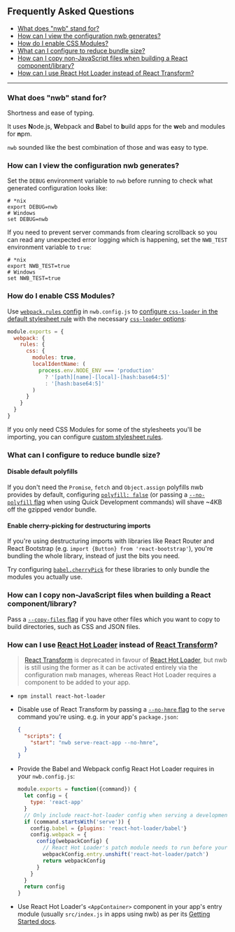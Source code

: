 ## Frequently Asked Questions

- [What does "nwb" stand for?](#what-does-nwb-stand-for)
- [How can I view the configuration nwb generates?](#how-can-i-view-the-configuration-nwb-generates)
- [How do I enable CSS Modules?](#how-do-i-enable-css-modules)
- [What can I configure to reduce bundle size?](#what-can-i-configure-to-reduce-bundle-size)
- [How can I copy non-JavaScript files when building a React component/library?](#how-can-i-copy-non-javascript-files-when-building-a-react-component-library)
- [How can I use React Hot Loader instead of React Transform?](how-can-i-use-react-hot-loader-instead-of-react-transform)

---

### What does "nwb" stand for?

Shortness and ease of typing.

It uses **N**ode.js, **W**ebpack and **B**abel to **b**uild apps for the **w**eb and modules for **n**pm.

`nwb` sounded like the best combination of those and was easy to type.

### How can I view the configuration nwb generates?

Set the `DEBUG` environment variable to `nwb` before running to check what generated configuration looks like:

```
# *nix
export DEBUG=nwb
# Windows
set DEBUG=nwb
```

If you need to prevent server commands from clearing scrollback so you can read any unexpected error logging which is happening, set the `NWB_TEST` environment variable to `true`:

```
# *nix
export NWB_TEST=true
# Windows
set NWB_TEST=true
```

### How do I enable CSS Modules?

Use [`webpack.rules` config](/docs/Configuration.md#rules-object) in `nwb.config.js` to [configure `css-loader` in the default stylesheet rule](/docs/Stylesheets.md#default-stylesheet-rules) with the necessary [`css-loader` options](https://github.com/webpack-contrib/css-loader#options):

```js
module.exports = {
  webpack: {
    rules: {
      css: {
        modules: true,
        localIdentName: (
          process.env.NODE_ENV === 'production'
            ? '[path][name]-[local]-[hash:base64:5]'
            : '[hash:base64:5]'
        )
      }
    }
  }
}
```

If you only need CSS Modules for some of the stylesheets you'll be importing, you can configure [custom stylesheet rules](/docs/Stylesheets.md#custom-stylesheet-rules).

### What can I configure to reduce bundle size?

#### Disable default polyfills

If you don't need the `Promise`, `fetch` and `Object.assign` polyfills nwb provides by default, configuring [`polyfill: false`](/docs/Configuration.md#polyfill-boolean) (or passing a [`--no-polyfill` flag](/docs/guides/QuickDevelopment.md#options-for-run-and-build-commands) when using Quick Development commands) will shave ~4KB off the gzipped vendor bundle.

#### Enable cherry-picking for destructuring imports

If you're using destructuring imports with libraries like React Router and React Bootstrap (e.g. `import {Button} from 'react-bootstrap'`), you're bundling the whole library, instead of just the bits you need.

Try configuring [`babel.cherryPick`](/docs/Configuration.md#cherrypick-string--arraystring) for these libraries to only bundle the modules you actually use.

### How can I copy non-JavaScript files when building a React component/library?

Pass a [`--copy-files` flag](/docs/guides/ReactComponent.md#--copy-files) if you have other files which you want to copy to build directories, such as CSS and JSON files.

### How can I use [React Hot Loader](https://github.com/gaearon/react-hot-loader) instead of [React Transform](https://github.com/gaearon/babel-plugin-react-transform)?

> [React Transform](https://github.com/gaearon/babel-plugin-react-transform) is deprecated in favour of [React Hot Loader](https://github.com/gaearon/react-hot-loader), but nwb is still using the former as it can be activated entirely via the configuration nwb manages, whereas React Hot Loader requires a component to be added to your app.

- `npm install react-hot-loader`
- Disable use of React Transform by passing a [`--no-hmre` flag](https://github.com/insin/nwb/blob/master/docs/Commands.md#nwb-serve) to the `serve` command you're using. e.g. in your app's `package.json`:

  ```json
  {
    "scripts": {
      "start": "nwb serve-react-app --no-hmre",
    }
  }
  ```
- Provide the Babel and Webpack config React Hot Loader requires in your `nwb.config.js`:

  ```js
  module.exports = function({command}) {
    let config = {
      type: 'react-app'
    }
    // Only include react-hot-loader config when serving a development build
    if (command.startsWith('serve')) {
      config.babel = {plugins: 'react-hot-loader/babel'}
      config.webpack = {
        config(webpackConfig) {
          // React Hot Loader's patch module needs to run before your app
          webpackConfig.entry.unshift('react-hot-loader/patch')
          return webpackConfig
        }
      }
    }
    return config
  }
  ```
- Use React Hot Loader's `<AppContainer>` component in your app's entry module (usually `src/index.js` in apps using nwb) as per its [Getting Started docs](https://github.com/gaearon/react-hot-loader#getting-started).
